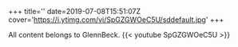 +++
title=''
date=2019-07-08T15:51:07Z
cover='https://i.ytimg.com/vi/SpGZGWOeC5U/sddefault.jpg'
+++

All content belongs to GlennBeck.
{{< youtube SpGZGWOeC5U >}}

